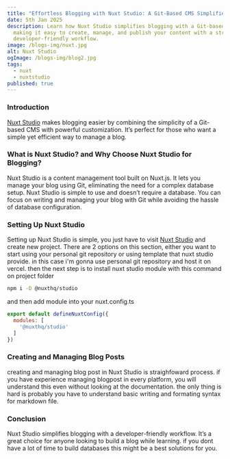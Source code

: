 ```yaml
---
title: "Effortless Blogging with Nuxt Studio: A Git-Based CMS Simplified"
date: 5th Jan 2025
description: Learn how Nuxt Studio simplifies blogging with a Git-based CMS,
  making it easy to create, manage, and publish your content with a streamlined,
  developer-friendly workflow.
image: /blogs-img/nuxt.jpg
alt: Nuxt Studio
ogImage: /blogs-img/blog2.jpg
tags:
  - nuxt
  - nuxtstudio
published: true
---
```


### Introduction

[Nuxt Studio](https://nuxt.studio/) makes blogging easier by combining the simplicity of a Git-based CMS with powerful customization. It’s perfect for those who want a simple yet efficient way to manage a blog.

### What is Nuxt Studio? and Why Choose Nuxt Studio for Blogging?

Nuxt Studio is a content management tool built on Nuxt.js. It lets you manage your blog using Git, eliminating the need for a complex database setup. Nuxt Studio is simple to use and doesn’t require a database. You can focus on writing and managing your blog with Git while avoiding the hassle of database configuration.

### Setting Up Nuxt Studio

Setting up Nuxt Studio is simple, you just have to visit [Nuxt Studio](https://nuxt.studio/docs/get-started/setup) and create new project. There are 2 options on this section, either you want to start using your personal git repository or using template that nuxt studio provide. in this case i'm gonna use personal git repository and host it on vercel. then the next step is to install nuxt studio module with this command on project folder

```bash
npm i -D @nuxthq/studio
```

and then add module into your nuxt.config.ts

```js
export default defineNuxtConfig({
  modules: [
    '@nuxthq/studio'
  ]
})
```

### Creating and Managing Blog Posts

creating and managing blog post in Nuxt Studio is straighfoward process. if you have experience managing blogpost in every platform, you will understand this even without looking at the documentation. the only thing is hard is probably you have to understand basic writing and formating syntax for markdown file.

### Conclusion

Nuxt Studio simplifies blogging with a developer-friendly workflow. It’s a great choice for anyone looking to build a blog while learning. if you dont have a lot of time to build databases this might be a best solutions for you.
